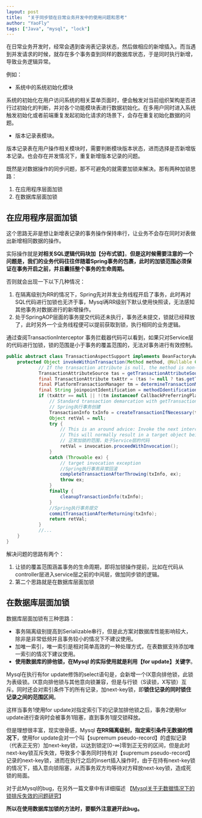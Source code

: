 ```yaml
---
layout: post
title:  "关于同步锁在日常业务开发中的使用问题和思考"
author: "YaoFly"
tags: ["Java", "mysql", "lock"]
---   
```

在日常业务开发时，经常会遇到查询表记录状态，然后做相应的新增插入。而当遇到并发请求的时候，就存在多个事务查到同样的数据库状态，于是同时执行新增，导致业务逻辑异常。

例如：

- 系统中的系统初始化模块

系统的初始化在用户访问系统的相关菜单页面时，便会触发对当前组织架构是否进行过初始化的判断，并对各个功能模块表进行数据初始化。在多用户同时进入系统触发初始化或者前端重复发起初始化请求的场景下，会存在重复初始化数据的问题。

- 版本记录表模块。

版本记录表在用户操作相关模块时，需要判断模块版本状态，进而选择是否新增版本记录。也会存在并发情况下，重复新增版本记录的问题。

既然是对数据操作的同步问题，那不可避免的就需要加锁来解决。那有两种加锁思路：

1. 在应用程序层面加锁
2.  在数据库层面加锁

## 在应用程序层面加锁

 这个思路无非是想让新增表记录的事务操作保持串行，让业务不会存在同时对表做出新增相同数据的操作。

实际操作就是**对相关SQL逻辑代码块加【分布式锁】**。**但是这时候需要注意的一个问题是，我们的业务代码往往伴随着Spring事务的包裹，此时的加锁范围必须保证在事务开启之前，并且囊括整个事务的生命周期。**

否则就会出现一下以下几种情况：

1. 在隔离级别为RR的情况下，Spring先对并发业务线程开启了事务，此时再对SQL代码进行加锁也无济于事，Mysql再RR级别下默认使用快照读，无法感知其他事务对数据进行的新增操作。
2.  处于SpringAOP层面的事务提交代码还未执行，事务还未提交，锁就已经释放了，此时另外一个业务线程便可以提前获取到锁，执行相同的业务逻辑。

通过查阅TransactionInterceptor 事务拦截器代码可以看到，如果只对Service层的代码进行加锁，锁的范围是小于事务的覆盖范围的，无法对事务进行有效控制。

```Java
public abstract class TransactionAspectSupport implements BeanFactoryAware, InitializingBean {
    protected Object invokeWithinTransaction(Method method, @Nullable Class<?> targetClass,final InvocationCallback invocation) throws Throwable {
            // If the transaction attribute is null, the method is non-transactional.
            TransactionAttributeSource tas = getTransactionAttributeSource();
            final TransactionAttribute txAttr = (tas != null ? tas.getTransactionAttribute(method, targetClass) : null);
            final PlatformTransactionManager tm = determineTransactionManager(txAttr);
            final String joinpointIdentification = methodIdentification(method, targetClass, txAttr);
            if (txAttr == null || !(tm instanceof CallbackPreferringPlatformTransactionManager)) {
                // Standard transaction demarcation with getTransaction and commit/rollback calls.
                // Spring执行事务创建
                TransactionInfo txInfo = createTransactionIfNecessary(tm, txAttr, joinpointIdentification);
                Object retVal = null;
                try {
                    // This is an around advice: Invoke the next interceptor in the chain.
                    // This will normally result in a target object being invoked.
                    // 正常加锁的范围，处于Service层的代码
                    retVal = invocation.proceedWithInvocation();
                }
                catch (Throwable ex) {
                    // target invocation exception
                    //Spring执行事务异常回滚
                    completeTransactionAfterThrowing(txInfo, ex);
                    throw ex;
                }
                finally {
                    cleanupTransactionInfo(txInfo);
                }
                //Spring执行事务提交
                commitTransactionAfterReturning(txInfo);
                return retVal;
            }
            //...
    }
}
```

解决问题的思路有两个：

1. 让锁的覆盖范围涵盖事务的生命周期，即将加锁操作提前，比如在代码从controller层进入service层之前的中间层，做加同步锁的逻辑。
2. 第二个思路就是在数据库层面加锁

## 在数据库层面加锁

数据库层面加锁有三种思路：

- 事务隔离级别提高到Serializable串行，但是此方案对数据库性能影响较大，除非是非常低频并且事务较小的情况下不建议使用。
- 加唯一索引，唯一索引是相对简单高效的一种处理方式，在表数据支持添加唯一索引的情况下建议使用。
- **使用数据库的排他锁，在Mysql 的实际使用就是利用【for update】关键字**。

Mysql在执行有for update修饰的select语句是，会新增一个IX意向排他锁，此锁为表级锁。IX意向排他锁与其他意向锁兼容，但是与行锁（S读锁，X写锁）互斥。同时还会对索引条件下的所有记录，加next-key锁，即**锁住记录的同时锁住记录之间的范围区间**。

这样当事务1使用for update对指定索引下的记录加排他锁之后，事务2使用for update进行查询时会被事务1阻塞，直到事务1提交锁释放。

但是理想很丰富，现实很骨感，Mysql **在RR隔离级别，指定索引条件无数据的情况下**，使用for update会对一个叫【supremum pseudo-record】的虚拟记录（代表正无穷）加next-key锁，以达到锁定[0-∞]零到正无穷的区间，但是此时next-key锁互斥失效，导致多个事务同时持有对【supremum pseudo-record】记录的next-key锁，进而在执行之后的insert插入操作时，由于在持有next-key锁的情况下，插入意向锁阻塞，从而事务双方均等待对方释放next-key锁，造成死锁的局面。

对于此Mysql的bug，在另外一篇文章中有详细描述 【[Mysql关于无数据情况下的锁排斥失效的问题研究](https://yaofly.github.io/2021-01-25/Mysql关于无数据情况下的锁排斥失效的问题研究/)】

**所以在使用数据库加锁的方法时，要额外注意避开此bug。**